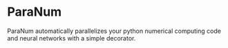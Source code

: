 ParaNum
=======
ParaNum automatically parallelizes your python numerical computing code and neural networks
with a simple decorator.

